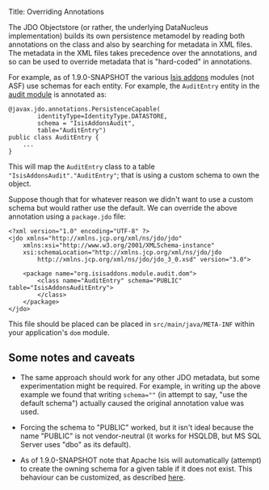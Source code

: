Title: Overriding Annotations

The JDO Objectstore (or rather, the underlying DataNucleus implementation) builds its own persistence metamodel by
 reading both annotations on the class and also by searching for metadata in XML files.  The metadata in the XML files
 takes precedence over the annotations, and so can be used to override metadata that is "hard-coded" in annotations.

For example, as of 1.9.0-SNAPSHOT the various [Isis addons](http://www.isisaddons.org) modules (not ASF) use schemas
for each entity.  For example, the `AuditEntry` entity in the [audit module](http://github.com/isisaddons/isis-module-audit)
is annotated as:

    @javax.jdo.annotations.PersistenceCapable(
            identityType=IdentityType.DATASTORE,
            schema = "IsisAddonsAudit",
            table="AuditEntry")
    public class AuditEntry {
        ...
    }

This will map the `AuditEntry` class to a table `"IsisAddonsAudit"."AuditEntry"`; that is using a custom schema to own the object.

Suppose though that for whatever reason we didn't want to use a custom schema but would rather use the default.  We can override
the above annotation using a `package.jdo` file:

    <?xml version="1.0" encoding="UTF-8" ?>
    <jdo xmlns="http://xmlns.jcp.org/xml/ns/jdo/jdo"
        xmlns:xsi="http://www.w3.org/2001/XMLSchema-instance"
        xsi:schemaLocation="http://xmlns.jcp.org/xml/ns/jdo/jdo
            http://xmlns.jcp.org/xml/ns/jdo/jdo_3_0.xsd" version="3.0">

        <package name="org.isisaddons.module.audit.dom">
            <class name="AuditEntry" schema="PUBLIC" table="IsisAddonsAuditEntry">
            </class>
        </package>
    </jdo>

This file should be placed can be placed in `src/main/java/META-INF` within your application's `dom` module.

## Some notes and caveats

* The same approach should work for any other JDO metadata, but some experimentation might be required.  For example, in writing up the above example we found that writing `schema=""` (in attempt to say, "use the default schema") actually caused the original annotation value was used.

* Forcing the schema to "PUBLIC" worked, but it isn't ideal because the name "PUBLIC" is not vendor-neutral (it works for HSQLDB, but MS SQL Server uses "dbo" as its default).

* As of 1.9.0-SNAPSHOT note that Apache Isis will automatically (attempt) to create the owning schema for a given table if it does not exist.  This behaviour can be customized, as described [here](./autocreating-schema-objects.html).

